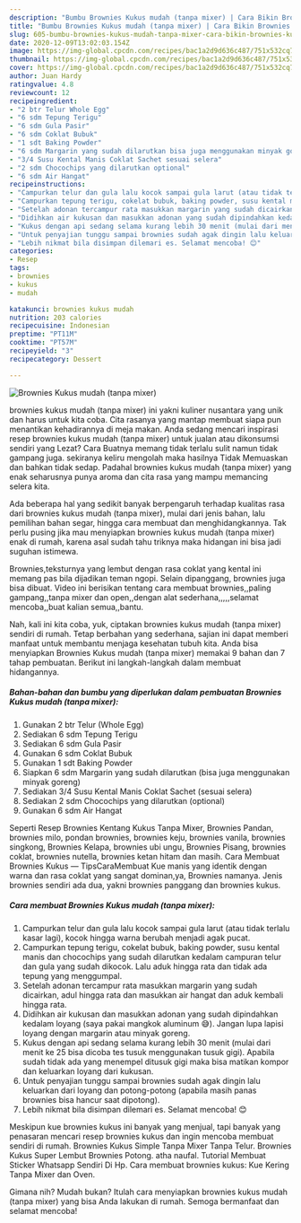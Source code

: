 ```yaml
---
description: "Bumbu Brownies Kukus mudah (tanpa mixer) | Cara Bikin Brownies Kukus mudah (tanpa mixer) Yang Sempurna"
title: "Bumbu Brownies Kukus mudah (tanpa mixer) | Cara Bikin Brownies Kukus mudah (tanpa mixer) Yang Sempurna"
slug: 605-bumbu-brownies-kukus-mudah-tanpa-mixer-cara-bikin-brownies-kukus-mudah-tanpa-mixer-yang-sempurna
date: 2020-12-09T13:02:03.154Z
image: https://img-global.cpcdn.com/recipes/bac1a2d9d636c487/751x532cq70/brownies-kukus-mudah-tanpa-mixer-foto-resep-utama.jpg
thumbnail: https://img-global.cpcdn.com/recipes/bac1a2d9d636c487/751x532cq70/brownies-kukus-mudah-tanpa-mixer-foto-resep-utama.jpg
cover: https://img-global.cpcdn.com/recipes/bac1a2d9d636c487/751x532cq70/brownies-kukus-mudah-tanpa-mixer-foto-resep-utama.jpg
author: Juan Hardy
ratingvalue: 4.8
reviewcount: 12
recipeingredient:
- "2 btr Telur Whole Egg"
- "6 sdm Tepung Terigu"
- "6 sdm Gula Pasir"
- "6 sdm Coklat Bubuk"
- "1 sdt Baking Powder"
- "6 sdm Margarin yang sudah dilarutkan bisa juga menggunakan minyak goreng"
- "3/4 Susu Kental Manis Coklat Sachet sesuai selera"
- "2 sdm Chocochips yang dilarutkan optional"
- "6 sdm Air Hangat"
recipeinstructions:
- "Campurkan telur dan gula lalu kocok sampai gula larut (atau tidak terlalu kasar lagi), kocok hingga warna berubah menjadi agak pucat."
- "Campurkan tepung terigu, cokelat bubuk, baking powder, susu kental manis dan chocochips yang sudah dilarutkan kedalam campuran telur dan gula yang sudah dikocok. Lalu aduk hingga rata dan tidak ada tepung yang menggumpal."
- "Setelah adonan tercampur rata masukkan margarin yang sudah dicairkan, adul hingga rata dan masukkan air hangat dan aduk kembali hingga rata."
- "Didihkan air kukusan dan masukkan adonan yang sudah dipindahkan kedalam loyang (saya pakai mangkok aluminum 😅). Jangan lupa lapisi loyang dengan margarin atau minyak goreng."
- "Kukus dengan api sedang selama kurang lebih 30 menit (mulai dari menit ke 25 bisa dicoba tes tusuk menggunakan tusuk gigi). Apabila sudah tidak ada yang menempel ditusuk gigi maka bisa matikan kompor dan keluarkan loyang dari kukusan."
- "Untuk penyajian tunggu sampai brownies sudah agak dingin lalu keluarkan dari loyang dan potong-potong (apabila masih panas brownies bisa hancur saat dipotong)."
- "Lebih nikmat bila disimpan dilemari es. Selamat mencoba! 😊"
categories:
- Resep
tags:
- brownies
- kukus
- mudah

katakunci: brownies kukus mudah 
nutrition: 203 calories
recipecuisine: Indonesian
preptime: "PT11M"
cooktime: "PT57M"
recipeyield: "3"
recipecategory: Dessert

---
```



![Brownies Kukus mudah (tanpa mixer)](https://img-global.cpcdn.com/recipes/bac1a2d9d636c487/751x532cq70/brownies-kukus-mudah-tanpa-mixer-foto-resep-utama.jpg)


brownies kukus mudah (tanpa mixer) ini yakni kuliner nusantara yang unik dan harus untuk kita coba. Cita rasanya yang mantap membuat siapa pun menantikan kehadirannya di meja makan.
Anda sedang mencari inspirasi resep brownies kukus mudah (tanpa mixer) untuk jualan atau dikonsumsi sendiri yang Lezat? Cara Buatnya memang tidak terlalu sulit namun tidak gampang juga. sekiranya keliru mengolah maka hasilnya Tidak Memuaskan dan bahkan tidak sedap. Padahal brownies kukus mudah (tanpa mixer) yang enak seharusnya punya aroma dan cita rasa yang mampu memancing selera kita.

Ada beberapa hal yang sedikit banyak berpengaruh terhadap kualitas rasa dari brownies kukus mudah (tanpa mixer), mulai dari jenis bahan, lalu pemilihan bahan segar, hingga cara membuat dan menghidangkannya. Tak perlu pusing jika mau menyiapkan brownies kukus mudah (tanpa mixer) enak di rumah, karena asal sudah tahu triknya maka hidangan ini bisa jadi suguhan istimewa.

Brownies,teksturnya yang lembut dengan rasa coklat yang kental ini memang pas bila dijadikan teman ngopi. Selain dipanggang, brownies juga bisa dibuat. Video ini berisikan tentang cara membuat brownies,,paling gampang,,tanpa mixer dan open,,dengan alat sederhana,,,,,selamat mencoba,,buat kalian semua,,bantu.


Nah, kali ini kita coba, yuk, ciptakan brownies kukus mudah (tanpa mixer) sendiri di rumah. Tetap berbahan yang sederhana, sajian ini dapat memberi manfaat untuk membantu menjaga kesehatan tubuh kita. Anda bisa menyiapkan Brownies Kukus mudah (tanpa mixer) memakai 9 bahan dan 7 tahap pembuatan. Berikut ini langkah-langkah dalam membuat hidangannya.

<!--inarticleads1-->

##### Bahan-bahan dan bumbu yang diperlukan dalam pembuatan Brownies Kukus mudah (tanpa mixer):

1. Gunakan 2 btr Telur (Whole Egg)
1. Sediakan 6 sdm Tepung Terigu
1. Sediakan 6 sdm Gula Pasir
1. Gunakan 6 sdm Coklat Bubuk
1. Gunakan 1 sdt Baking Powder
1. Siapkan 6 sdm Margarin yang sudah dilarutkan (bisa juga menggunakan minyak goreng)
1. Sediakan 3/4 Susu Kental Manis Coklat Sachet (sesuai selera)
1. Sediakan 2 sdm Chocochips yang dilarutkan (optional)
1. Gunakan 6 sdm Air Hangat


Seperti Resep Brownies Kentang Kukus Tanpa Mixer, Brownies Pandan, brownies milo, pondan brownies, brownies keju, brownies vanila, brownies singkong, Brownies Kelapa, brownies ubi ungu, Brownies Pisang, brownies coklat, brownies nutella, brownies ketan hitam dan masih. Cara Membuat Brownies Kukus — TipsCaraMembuat Kue manis yang identik dengan warna dan rasa coklat yang sangat dominan,ya, Brownies namanya. Jenis brownies sendiri ada dua, yakni brownies panggang dan brownies kukus. 

<!--inarticleads2-->

##### Cara membuat Brownies Kukus mudah (tanpa mixer):

1. Campurkan telur dan gula lalu kocok sampai gula larut (atau tidak terlalu kasar lagi), kocok hingga warna berubah menjadi agak pucat.
1. Campurkan tepung terigu, cokelat bubuk, baking powder, susu kental manis dan chocochips yang sudah dilarutkan kedalam campuran telur dan gula yang sudah dikocok. Lalu aduk hingga rata dan tidak ada tepung yang menggumpal.
1. Setelah adonan tercampur rata masukkan margarin yang sudah dicairkan, adul hingga rata dan masukkan air hangat dan aduk kembali hingga rata.
1. Didihkan air kukusan dan masukkan adonan yang sudah dipindahkan kedalam loyang (saya pakai mangkok aluminum 😅). Jangan lupa lapisi loyang dengan margarin atau minyak goreng.
1. Kukus dengan api sedang selama kurang lebih 30 menit (mulai dari menit ke 25 bisa dicoba tes tusuk menggunakan tusuk gigi). Apabila sudah tidak ada yang menempel ditusuk gigi maka bisa matikan kompor dan keluarkan loyang dari kukusan.
1. Untuk penyajian tunggu sampai brownies sudah agak dingin lalu keluarkan dari loyang dan potong-potong (apabila masih panas brownies bisa hancur saat dipotong).
1. Lebih nikmat bila disimpan dilemari es. Selamat mencoba! 😊


Meskipun kue brownies kukus ini banyak yang menjual, tapi banyak yang penasaran mencari resep brownies kukus dan ingin mencoba membuat sendiri di rumah. Brownies Kukus Simple Tanpa Mixer Tanpa Telur. Brownies Kukus Super Lembut Brownies Potong. atha naufal. Tutorial Membuat Sticker Whatsapp Sendiri Di Hp. Cara membuat brownies kukus: Kue Kering Tanpa Mixer dan Oven. 

Gimana nih? Mudah bukan? Itulah cara menyiapkan brownies kukus mudah (tanpa mixer) yang bisa Anda lakukan di rumah. Semoga bermanfaat dan selamat mencoba!
